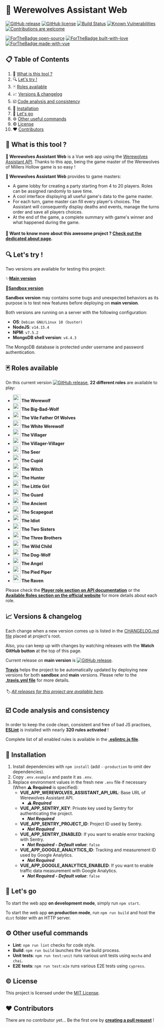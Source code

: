 # 🐺 Werewolves Assistant Web

[![GitHub release](https://img.shields.io/github/release/antoinezanardi/werewolves-assistant-web.svg)](https://GitHub.com/antoinezanardi/werewolves-assistant-web/releases/)
[![GitHub license](https://img.shields.io/github/license/antoinezanardi/werewolves-assistant-web.svg)](https://github.com/antoinezanardi/https://img.shields.io/github/license/werewolves-assistant-web.svg/blob/master/LICENSE)
[![Build Status](https://travis-ci.org/antoinezanardi/werewolves-assistant-web.svg?branch=master)](https://travis-ci.org/antoinezanardi/werewolves-assistant-web)
[![Known Vulnerabilities](https://snyk.io/test/github/antoinezanardi/werewolves-assistant-web/badge.svg?targetFile=package.json)](https://snyk.io/test/github/antoinezanardi/werewolves-assistant-web?targetFile=package.json)
[![Contributions are welcome](https://img.shields.io/badge/contributions-welcome-brightgreen.svg?style=flat)](https://github.com/antoinezanardi/werewolves-assistant-web/issues)

[![ForTheBadge open-source](https://forthebadge.com/images/badges/open-source.svg)](https://forthebadge.com)
[![ForTheBadge built-with-love](http://ForTheBadge.com/images/badges/built-with-love.svg)](https://GitHub.com/antoinezanardi/)
[![ForTheBadge made-with-vue](https://forthebadge.com/images/badges/made-with-vue.svg)](https://forthebadge.com)

## 📋 Table of Contents

1. 🐺 [What is this tool ?](#what-is-this-tool)
2. 🔍 [Let's try !](#lets-try)
3. 🃏 [Roles available](#roles-available)
5. 📈 [Versions & changelog](#versions)
6. ☑️ [Code analysis and consistency](#code-analysis-and-consistency)
7. 🔨 [Installation](#installation)
8. 🔌 [Let's go](#lets-go)
9. ⚙️ [Other useful commands](#other-useful-commands)
10. ©️ [License](#license)
11. ❤️ [Contributors](#contributors)

## <a name="what-is-this-tool">🐺 What is this tool ?</a>
**🐺 Werewolves Assistant Web** is a Vue web app using the <a href="https://github.com/antoinezanardi/werewolves-assistant-api" target="_blank">Werewolves Assistant API</a>.
Thanks to this app, being the game master of the Werewolves of Millers Hollow game is so easy ! 

**🐺 Werewolves Assistant Web** provides to game masters:
- A game lobby for creating a party starting from 4 to 20 players. Roles can be assigned randomly to save time.
- A cool interface displaying all useful game's data to the game master.
- For each turn, game master can fill every player's choices. The Assistant will consequently display deaths and events, manage the turns order and save all players choices.
- At the end of the game, a complete summary with game's winner and what happened during the game.

#### 🤔 Want to know more about this awesome project ? <a href="https://werewolves-assistant.antoinezanardi.fr/about" target="_blank">**Check out the dedicated about page**</a>.

## <a name="lets-try">🔍 Let's try !</a>
Two versions are available for testing this project:

✨<a href="https://werewolves-assistant.antoinezanardi.fr" target="_blank">**Main version**</a>

🔧<a href="https://sandbox.werewolves-assistant.antoinezanardi.fr" target="_blank">**Sandbox version**</a>

**Sandbox version** may contains some bugs and unexpected behaviors as its purpose is to test new features before deploying on **main version**.

Both versions are running on a server with the following configuration:
- **OS**: `Debian GNU/Linux 10 (buster)`
- **NodeJS**: `v14.15.4`
- **NPM**: `v7.5.2`
- **MongoDB shell version**: `v4.4.3`

The MongoDB database is protected under username and password authentication.

## <a name="roles-available">🃏 Roles available</a>

On this current version [![GitHub release](https://img.shields.io/github/release/antoinezanardi/werewolves-assistant-web.svg)](https://GitHub.com/antoinezanardi/werewolves-assistant-web/releases/), **22 different roles** are available to play:

- **<img src="https://werewolves-assistant-api.antoinezanardi.fr/img/roles/werewolf.png" width="25"/> The Werewolf**
- **<img src="https://werewolves-assistant-api.antoinezanardi.fr/img/roles/big-bad-wolf.png" width="25"/> The Big-Bad-Wolf**
- **<img src="https://werewolves-assistant-api.antoinezanardi.fr/img/roles/vile-father-of-wolves.png" width="25"/> The Vile Father Of Wolves**
- **<img src="https://werewolves-assistant-api.antoinezanardi.fr/img/roles/white-werewolf.png" width="25"/> The White Werewolf**
- **<img src="https://werewolves-assistant-api.antoinezanardi.fr/img/roles/villager.png" width="25"/> The Villager**
- **<img src="https://werewolves-assistant-api.antoinezanardi.fr/img/roles/villager.png" width="25"/> The Villager-Villager**
- **<img src="https://werewolves-assistant-api.antoinezanardi.fr/img/roles/seer.png" width="25"/> The Seer**
- **<img src="https://werewolves-assistant-api.antoinezanardi.fr/img/roles/cupid.png" width="25"/> The Cupid**
- **<img src="https://werewolves-assistant-api.antoinezanardi.fr/img/roles/witch.png" width="25"/> The Witch**
- **<img src="https://werewolves-assistant-api.antoinezanardi.fr/img/roles/hunter.png" width="25"/> The Hunter**
- **<img src="https://werewolves-assistant-api.antoinezanardi.fr/img/roles/little-girl.png" width="25"/> The Little Girl**
- **<img src="https://werewolves-assistant-api.antoinezanardi.fr/img/roles/guard.png" width="25"/> The Guard**
- **<img src="https://werewolves-assistant-api.antoinezanardi.fr/img/roles/ancient.png" width="25"/> The Ancient**
- **<img src="https://werewolves-assistant-api.antoinezanardi.fr/img/roles/scapegoat.png" width="25"/> The Scapegoat**
- **<img src="https://werewolves-assistant-api.antoinezanardi.fr/img/roles/idiot.png" width="25"/> The Idiot**
- **<img src="https://werewolves-assistant-api.antoinezanardi.fr/img/roles/two-sisters.png" width="25"/> The Two Sisters**
- **<img src="https://werewolves-assistant-api.antoinezanardi.fr/img/roles/three-brothers.png" width="25"/> The Three Brothers**
- **<img src="https://werewolves-assistant-api.antoinezanardi.fr/img/roles/wild-child.png" width="25"/> The Wild Child**
- **<img src="https://werewolves-assistant-api.antoinezanardi.fr/img/roles/dog-wolf.png" width="25"/> The Dog-Wolf**
- **<img src="https://werewolves-assistant-api.antoinezanardi.fr/img/roles/angel.png" width="25"/> The Angel**
- **<img src="https://werewolves-assistant-api.antoinezanardi.fr/img/roles/pied-piper.png" width="25"/> The Pied Piper**
- **<img src="https://werewolves-assistant-api.antoinezanardi.fr/img/roles/raven.png" width="25"/> The Raven**

Please check the <a href="https://werewolves-assistant-api.antoinezanardi.fr/apidoc/#player-roles" target="_blank">**Player role section on API documentation**</a> or the <a href="https://werewolves-assistant.antoinezanardi.fr/about" target="_blank">**Available Roles section on the official website**</a> for more details about each role.

## <a name="versions">📈 Versions & changelog</a>
Each change when a new version comes up is listed in the <a href="https://github.com/antoinezanardi/werewolves-assistant-web/blob/master/CHANGELOG.md" target="_blank">CHANGELOG.md file</a> placed at project's root.

Also, you can keep up with changes by watching releases with the **Watch GitHub button** at the top of this page.

Current release on **main version** is [![GitHub release](https://img.shields.io/github/release/antoinezanardi/werewolves-assistant-web.svg)](https://GitHub.com/antoinezanardi/werewolves-assistant-web/releases/).

**[Travis](https://travis-ci.com)** helps the project to be automatically updated by deploying new versions for both **sandbox** and **main** versions. Please refer to the **[.travis.yml file](https://github.com/antoinezanardi/werewolves-assistant-web/blob/master/.travis.yml)** for more details.

###### 🏷️ <a href="https://github.com/antoinezanardi/werewolves-assistant-web/releases" target="_blank">All releases for this project are available here</a>. 

## <a name="code-analysis-and-consistency">☑️ Code analysis and consistency</a>
In order to keep the code clean, consistent and free of bad JS practises, **[ESLint](https://eslint.org/)** is installed with nearly **320 rules activated** !

Complete list of all enabled rules is available in the **[.eslintrc.js file](https://github.com/antoinezanardi/werewolves-assistant-web/blob/master/.eslintrc.js)**.

## <a name="installation">🔨 Installation</a>
1. Install dependencies with `npm install` (add `--production` to omit dev dependencies).
2. Copy `.env.example` and paste it as `.env`.
3. Replace environment values in the fresh new `.env` file if necessary (When **⚠️️ Required** is specified):
    * **VUE_APP_WEREWOLVES_ASSISTANT_API_URL**: Base URL of Werewolves Assistant API.
        -  _**⚠️️ Required**_
    * **VUE_APP_SENTRY_KEY**: Private key used by Sentry for authenticating the project.
        -  _**Not Required**_
    * **VUE_APP_SENTRY_PROJECT_ID**: Project ID used by Sentry.
        -  _**Not Required**_
    * **VUE_APP_SENTRY_ENABLED**: If you want to enable error tracking with Sentry.
        -  _**Not Required - Default value**_: `false`
    * **VUE_APP_GOOGLE_ANALYTICS_ID**: Tracking and measurement ID used by Google Analytics.
        -  _**Not Required**_
    * **VUE_APP_GOOGLE_ANALYTICS_ENABLED**: If you want to enable traffic data measurement with Google Analytics.
        -  _**Not Required - Default value**_: `false`

## <a name="lets-go">🔌 Let's go</a>
To start the web app **on development mode**, simply run `npm start`.

To start the web app **on production mode**, run `npm run build` and host the `dist` folder with an HTTP server.

## <a name="other-useful-commands">⚙️ Other useful commands</a>
- **Lint**: `npm run lint` checks for code style.
- **Build**: `npm run build` launches the Vue build process.
- **Unit tests**: `npm run test:unit` runs various unit tests using `mocha` and `chai`.
- **E2E tests**: `npm run test:e2e` runs various E2E tests using `cypress`.

## <a name="license">©️ License</a>

This project is licensed under the [MIT License](http://opensource.org/licenses/MIT).

## <a name="contributors">❤️ Contributors</a>

There are no contributor yet... Be the first one by **[creating a pull request](https://github.com/antoinezanardi/werewolves-assistant-web/pulls)** !